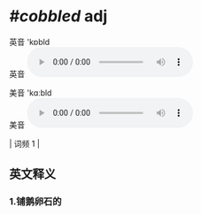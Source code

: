 # ***\#cobbled*** adj
英音 'kɒbld  
英音
<audio src="./media/cobbled1.aac" controls="controls"></audio>

美音 'kɑːbld  
美音
<audio src="./media/cobbled2.aac" controls="controls"></audio>



| 词频 1 |  

英文释义
---
### 1.**铺鹅卵石的**  


